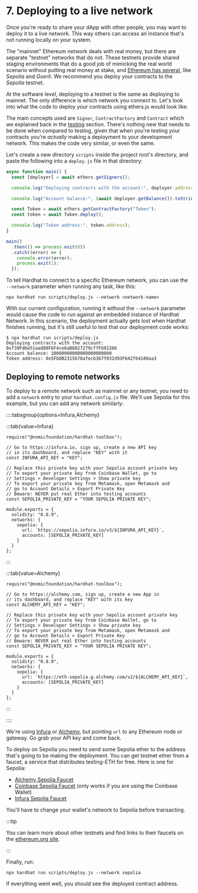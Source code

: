 # 7. Deploying to a live network

Once you're ready to share your dApp with other people, you may want to deploy it to a live network. This way others can access an instance that's not running locally on your system.

The "mainnet" Ethereum network deals with real money, but there are separate "testnet" networks that do not. These testnets provide shared staging environments that do a good job of mimicking the real world scenario without putting real money at stake, and [Ethereum has several](https://ethereum.org/en/developers/docs/networks/#ethereum-testnets), like _Sepolia_ and _Goerli_. We recommend you deploy your contracts to the _Sepolia_ testnet.

At the software level, deploying to a testnet is the same as deploying to mainnet. The only difference is which network you connect to. Let's look into what the code to deploy your contracts using ethers.js would look like.

The main concepts used are `Signer`, `ContractFactory` and `Contract` which we explained back in the [testing](testing-contracts.md) section. There's nothing new that needs to be done when compared to testing, given that when you're testing your contracts you're _actually_ making a deployment to your development network. This makes the code very similar, or even the same.

Let's create a new directory `scripts` inside the project root's directory, and paste the following into a `deploy.js` file in that directory:

```js
async function main() {
  const [deployer] = await ethers.getSigners();

  console.log("Deploying contracts with the account:", deployer.address);

  console.log("Account balance:", (await deployer.getBalance()).toString());

  const Token = await ethers.getContractFactory("Token");
  const token = await Token.deploy();

  console.log("Token address:", token.address);
}

main()
  .then(() => process.exit(0))
  .catch((error) => {
    console.error(error);
    process.exit(1);
  });
```

To tell Hardhat to connect to a specific Ethereum network, you can use the `--network` parameter when running any task, like this:

```
npx hardhat run scripts/deploy.js --network <network-name>
```

With our current configuration, running it without the `--network` parameter would cause the code to run against an embedded instance of Hardhat Network. In this scenario, the deployment actually gets lost when Hardhat finishes running, but it's still useful to test that our deployment code works:

```
$ npx hardhat run scripts/deploy.js
Deploying contracts with the account: 0xf39Fd6e51aad88F6F4ce6aB8827279cffFb92266
Account balance: 10000000000000000000000
Token address: 0x5FbDB2315678afecb367f032d93F642f64180aa3
```

## Deploying to remote networks

To deploy to a remote network such as mainnet or any testnet, you need to add a `network` entry to your `hardhat.config.js` file. We’ll use Sepolia for this example, but you can add any network similarly:

::::tabsgroup{options=Infura,Alchemy}

:::tab{value=Infura}

```js{5,11,15-20}
require("@nomicfoundation/hardhat-toolbox");

// Go to https://infura.io, sign up, create a new API key
// in its dashboard, and replace "KEY" with it
const INFURA_API_KEY = "KEY";

// Replace this private key with your Sepolia account private key
// To export your private key from Coinbase Wallet, go to
// Settings > Developer Settings > Show private key
// To export your private key from Metamask, open Metamask and
// go to Account Details > Export Private Key
// Beware: NEVER put real Ether into testing accounts
const SEPOLIA_PRIVATE_KEY = "YOUR SEPOLIA PRIVATE KEY";

module.exports = {
  solidity: "0.8.9",
  networks: {
    sepolia: {
      url: `https://sepolia.infura.io/v3/${INFURA_API_KEY}`,
      accounts: [SEPOLIA_PRIVATE_KEY]
    }
  }
};
```

:::

:::tab{value=Alchemy}

```js{5,11,15-20}
require("@nomicfoundation/hardhat-toolbox");

// Go to https://alchemy.com, sign up, create a new App in
// its dashboard, and replace "KEY" with its key
const ALCHEMY_API_KEY = "KEY";

// Replace this private key with your Sepolia account private key
// To export your private key from Coinbase Wallet, go to
// Settings > Developer Settings > Show private key
// To export your private key from Metamask, open Metamask and
// go to Account Details > Export Private Key
// Beware: NEVER put real Ether into testing accounts
const SEPOLIA_PRIVATE_KEY = "YOUR SEPOLIA PRIVATE KEY";

module.exports = {
  solidity: "0.8.9",
  networks: {
    sepolia: {
      url: `https://eth-sepolia.g.alchemy.com/v2/${ALCHEMY_API_KEY}`,
      accounts: [SEPOLIA_PRIVATE_KEY]
    }
  }
};
```

:::

::::

We're using [Infura](https://infura.io) or [Alchemy](https://alchemy.com/), but pointing `url` to any Ethereum node or gateway. Go grab your API key and come back.

To deploy on Sepolia you need to send some Sepolia ether to the address that's going to be making the deployment. You can get testnet ether from a faucet, a service that distributes testing-ETH for free. Here is one for Sepolia:

- [Alchemy Sepolia Faucet](https://sepoliafaucet.com/)
- [Coinbase Sepolia Faucet](https://coinbase.com/faucets/ethereum-sepolia-faucet) (only works if you are using the Coinbase Wallet)
- [Infura Sepolia Faucet](https://www.infura.io/faucet/sepolia)

You'll have to change your wallet's network to Sepolia before transacting.

:::tip

You can learn more about other testnets and find links to their faucets on the [ethereum.org site](https://ethereum.org/en/developers/docs/networks/#ethereum-testnets).

:::

Finally, run:

```
npx hardhat run scripts/deploy.js --network sepolia
```

If everything went well, you should see the deployed contract address.
